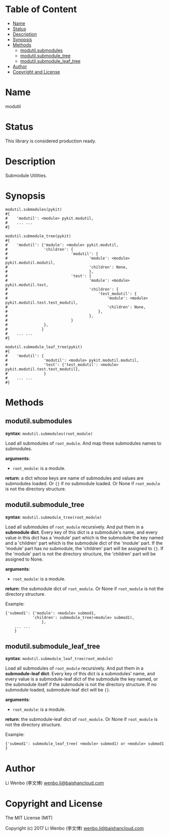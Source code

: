 <!-- START doctoc generated TOC please keep comment here to allow auto update -->
<!-- DON'T EDIT THIS SECTION, INSTEAD RE-RUN doctoc TO UPDATE -->
#   Table of Content

- [Name](#name)
- [Status](#status)
- [Description](#description)
- [Synopsis](#synopsis)
- [Methods](#methods)
  - [modutil.submodules](#modutilsubmodules)
  - [modutil.submodule_tree](#modutilsubmodule_tree)
  - [modutil.submodule_leaf_tree](#modutilsubmodule_leaf_tree)
- [Author](#author)
- [Copyright and License](#copyright-and-license)

<!-- END doctoc generated TOC please keep comment here to allow auto update -->

#   Name

modutil

#   Status

This library is considered production ready.

#   Description

Submodule Utilities.


#   Synopsis


```
modutil.submodules(pykit)
#{
#    'modutil': <module> pykit.modutil,
#    ... ...
#}

modutil.submodule_tree(pykit)
#{
#    'modutil': {'module': <module> pykit.modutil,
#                'children': {
#                            'modutil': {
#                                    'module': <module> pykit.modutil.modutil,
#                                    'children': None,
#                                    },
#                            'test': {
#                                    'module': <module> pykit.modutil.test,
#                                    'children': {
#                                        'test_modutil': {
#                                            'module': <module> pykit.modutil.test.test_modutil,
#                                            'children': None,
#                                        },
#                                    },
#                            }
#                },
#               }
#    ... ...
#}

modutil.submodule_leaf_tree(pykit)
#{
#    'modutil': {
#                'modutil': <module> pykit.modutil.modutil,
#                'test': {'test_modutil': <module> pykit.modutil.test.test_modutil},
#                }
#    ... ...
#}
```


#   Methods

##  modutil.submodules

**syntax**:
`modutil.submodules(root_module)`

Load all submodules of `root_module`.
And map these submodules names to submodules.

**arguments**:

-   `root_module`:
    is a module.

**return**:
a dict whose keys are name of submodules and values are submodules loaded.
Or `{}` if no submodule loaded.
Or None if `root_module` is not the directory structure.


##  modutil.submodule_tree

**syntax**:
`modutil.submodule_tree(root_module)`

Load all submodules of `root_module` recursively. And put them in a **submodule
dict**. Every key of this dict is a submodule's name, and every value in this dict
has a 'module' part which is the submodule the key named and a 'children' part which
is the submodule dict of the 'module' part. If the 'module' part has no submodule,
the 'children' part will be assigned to `{}`. If the 'module' part is not the
directory structure, the 'children' part will be assigned to None.

**arguments**:

-   `root_module`:
    is a module.

**return**:
the submodule dict of `root_module`.
Or None if `root_module` is not the directory structure.

Example:
```
{'submod1': {'module': <module> submod1,
            'children': submodule_tree(<module> submod1),
                },
    ... ...
    }
```


##  modutil.submodule_leaf_tree

**syntax**:
`modutil.submodule_leaf_tree(root_module)`

Load all submodules of `root_module` recursively. And put them in a **submodule-leaf
dict**. Every key of this dict is a submodules' name, and every value is a
submodule-leaf dict of the submodule the key named, or the submodule itself if
the submodule is not the directory structure.
If no submodule loaded, submodule-leaf dict will be `{}`.

**arguments**:

-   `root_module`:
    is a module.

**return**:
the submodule-leaf dict of `root_module`.
Or None if `root_module` is not the directory structure.

Example:
```
{'submod1': submodule_leaf_tree( <module> submod1) or <module> submod1 }
```


#   Author

Li Wenbo (李文博) <wenbo.li@baishancloud.com>

#   Copyright and License

The MIT License (MIT)

Copyright (c) 2017 Li Wenbo (李文博) <wenbo.li@baishancloud.com>
